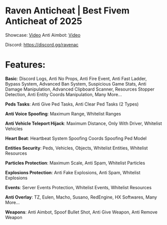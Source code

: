 # Raven Anticheat | Best Fivem Anticheat of 2025

Showcase: [Video](https://www.youtube.com/watch?v=ZT7NHSIkD_c)
Anti Aimbot: [Video](https://www.youtube.com/watch?v=nF5VjLvVPwk)

Discord: https://discord.gg/ravenac

# Features:

**Basic**:
Discord Logs,
Anti No Props,
Anti Fire Event,
Anti Fast Ladder,
Bypass System,
Advanced Ban System,
Suspicious Game Stats,
Anti Damage Manipulation,
Advanced Clipboard Scanner,
Resources Stopper Detection,
Anti Entity Coords Manipulation,
Many More...

**Peds Tasks**:
Anti Give Ped Tasks,
Anti Clear Ped Tasks (2 Types)

**Anti Voice Spoofing**:
Maximum Range,
Whitelist Ranges

**Anti Vehicle Teleport Hijack**:
Maximum Distance,
Only With Driver,
Whitelist Vehicles

**Heart Beat**:
Heartbeat System
Spoofing Coords
Spoofing Ped Model

**Entities Security**:
Peds,
Vehicles,
Objects,
Whitelist Entities,
Whitelist Resources

**Particles Protection**:
Maximum Scale,
Anti Spam,
Whitelist Particles

**Explosions Protection**:
Anti Fake Explosions,
Anti Spam,
Whitelist Explosions

**Events**:
Server Events Protection,
Whitelist Events,
Whitelist Resources

**Anti Overlay**:
TZ,
Eulen,
Macho,
Susano,
RedEngine,
HX Softwares,
Many More...

**Weapons**:
Anti Aimbot,
Spoof Bullet Shot,
Anti Give Weapon,
Anti Remove Weapon
